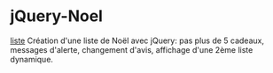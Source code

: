 # jQuery-Noel
[liste](/maquette-liste.png)
Création d'une liste de Noël avec jQuery: pas plus de 5 cadeaux, messages d'alerte, changement d'avis, affichage d'une 2ème liste dynamique.
<!-- Nous allons créer une liste de Noël pour Fiorella.
        On aura d'abord une liste de cadeaux(en HTML).
        - Sophie la girafe 
        - Trotteur
        - Livre
        - Petit ours brun 
        - Doudou
        - Léon l'ourson
        - Piano
        - Cubes et Sphères

        1. Fiorella doit pouvoir choisir (click) uniquement 5 cadeaux (pas 10). (Tableau ?)
        2. Quand Fiorella aura choisi un cadeau, cet élément de la liste sera barré. (Une classe CSS ?)
        3. Fiorella peut changer d'avis et "déselectionner" un cadeau.( Tableau pop ou slice?)       
        4. Dès qu'elle aura choisi 5 cadeaux, on affichera un message "Attends ton anniversaire".

        BONUS. Afficher la liste de Fiorella au fur et à mesure dans une 2ème liste (Aide du formateur)
        BONUS. Afficher une phrase "Fiorella a choisi 2 cadeaux. Il en reste 3."

        Vous êtes libres d'ajouter des variantes au TP...

        Durée: Entre 1 et 2 heures -->
